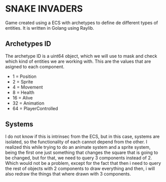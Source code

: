 # SNAKE INVADERS
Game created using a ECS with archetypes to define de different types of entities.
It is written in Golang using Raylib.

## Archetypes ID
The archetype ID is a uint64 object, which we will use to mask and check which kind 
of entities we are working with. This are the values that are asigned to each component.
- 1 = Position
- 2 = Sprite
- 4 = Movement
- 8 = Health
- 16 = Alive
- 32 = Animation
- 64 = PlayerControlled
## Systems
I do not know if this is intrinsec from the ECS, but in this case, systems are isolated, so the functionality
of each cannot depend from the other. I realized this while trying to do an animate system and a sprite system, being the first
one just something that changes the square that is going to be changed, but for that, we need to query 3 components instead of 2.
Which would not be a problem, except for the fact that then i need to query the rest of objects with 2 components to draw everything
and then, i will also redraw the things that where drawn with 3 components.
